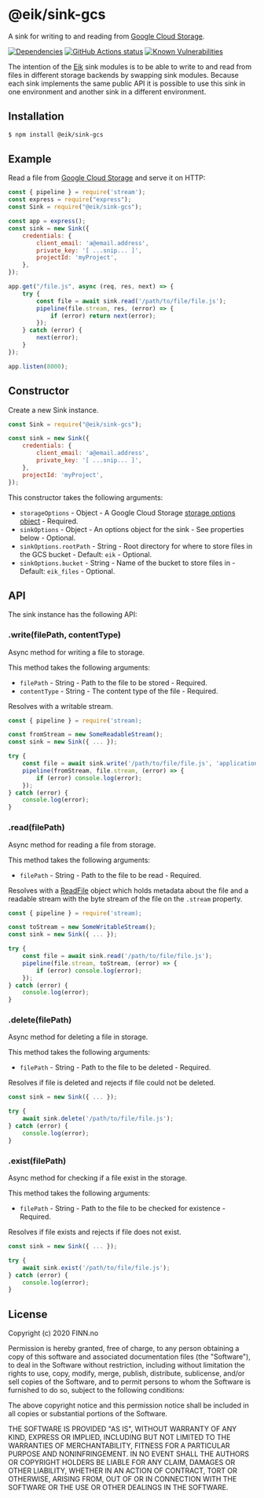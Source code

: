 # @eik/sink-gcs

A sink for writing to and reading from [Google Cloud Storage][gcs].

[![Dependencies](https://img.shields.io/david/eik-lib/sink-gcs.svg)](https://david-dm.org/eik-lib/sink-gcs)
[![GitHub Actions status](https://github.com/eik-lib/sink-gcs/workflows/Run%20Lint%20and%20Tests/badge.svg)](https://github.com/eik-lib/sink-gcs/actions?query=workflow%3A%22Run+Lint+and+Tests%22)
[![Known Vulnerabilities](https://snyk.io/test/github/eik-lib/sink-gcs/badge.svg?targetFile=package.json)](https://snyk.io/test/github/eik-lib/sink-gcs?targetFile=package.json)

The intention of the [Eik][eik] sink modules is to be able to write to and read from
files in different storage backends by swapping sink modules. Because each sink
implements the same public API it is possible to use this sink in one environment and
another sink in a different environment.

## Installation

```bash
$ npm install @eik/sink-gcs
```

## Example

Read a file from [Google Cloud Storage][gcs] and serve it on HTTP:

```js
const { pipeline } = require('stream');
const express = require("express");
const Sink = require("@eik/sink-gcs");

const app = express();
const sink = new Sink({
    credentials: {
        client_email: 'a@email.address',
        private_key: '[ ...snip... ]',
        projectId: 'myProject',
    },
});

app.get("/file.js", async (req, res, next) => {
    try {
        const file = await sink.read('/path/to/file/file.js');
        pipeline(file.stream, res, (error) => {
            if (error) return next(error);
        });
    } catch (error) {
        next(error);
    }
});

app.listen(8000);
```

## Constructor

Create a new Sink instance.

```js
const Sink = require("@eik/sink-gcs");

const sink = new Sink({
    credentials: {
        client_email: 'a@email.address',
        private_key: '[ ...snip... ]',
    },
    projectId: 'myProject',
});
```

This constructor takes the following arguments:

 * `storageOptions` - Object - A Google Cloud Storage [storage options object][gcs-storage-options] - Required.
 * `sinkOptions` - Object - An options object for the sink - See properties below - Optional.
 * `sinkOptions.rootPath` - String - Root directory for where to store files in the GCS bucket - Default: `eik` - Optional.
 * `sinkOptions.bucket` - String - Name of the bucket to store files in - Default: `eik_files` - Optional.

## API

The sink instance has the following API:

### .write(filePath, contentType)

Async method for writing a file to storage.

This method takes the following arguments:

* `filePath` - String - Path to the file to be stored - Required.
* `contentType` - String - The content type of the file - Required.

Resolves with a writable stream.

```js
const { pipeline } = require('stream);

const fromStream = new SomeReadableStream();
const sink = new Sink({ ... });

try {
    const file = await sink.write('/path/to/file/file.js', 'application/javascript');
    pipeline(fromStream, file.stream, (error) => {
        if (error) console.log(error);
    });
} catch (error) {
    console.log(error);
}
```

### .read(filePath)

Async method for reading a file from storage.

This method takes the following arguments:

* `filePath` - String - Path to the file to be read - Required.

Resolves with a [ReadFile][read-file] object which holds metadata about
the file and a readable stream with the byte stream of the file on the
`.stream` property.

```js
const { pipeline } = require('stream);

const toStream = new SomeWritableStream();
const sink = new Sink({ ... });

try {
    const file = await sink.read('/path/to/file/file.js');
    pipeline(file.stream, toStream, (error) => {
        if (error) console.log(error);
    });
} catch (error) {
    console.log(error);
}
```

### .delete(filePath)

Async method for deleting a file in storage.

This method takes the following arguments:

* `filePath` - String - Path to the file to be deleted - Required.

Resolves if file is deleted and rejects if file could not be deleted.

```js
const sink = new Sink({ ... });

try {
    await sink.delete('/path/to/file/file.js');
} catch (error) {
    console.log(error);
}
```

### .exist(filePath)

Async method for checking if a file exist in the storage.

This method takes the following arguments:

* `filePath` - String - Path to the file to be checked for existence - Required.

Resolves if file exists and rejects if file does not exist.

```js
const sink = new Sink({ ... });

try {
    await sink.exist('/path/to/file/file.js');
} catch (error) {
    console.log(error);
}
```

## License

Copyright (c) 2020 FINN.no

Permission is hereby granted, free of charge, to any person obtaining a copy
of this software and associated documentation files (the "Software"), to deal
in the Software without restriction, including without limitation the rights
to use, copy, modify, merge, publish, distribute, sublicense, and/or sell
copies of the Software, and to permit persons to whom the Software is
furnished to do so, subject to the following conditions:

The above copyright notice and this permission notice shall be included in all
copies or substantial portions of the Software.

THE SOFTWARE IS PROVIDED "AS IS", WITHOUT WARRANTY OF ANY KIND, EXPRESS OR
IMPLIED, INCLUDING BUT NOT LIMITED TO THE WARRANTIES OF MERCHANTABILITY,
FITNESS FOR A PARTICULAR PURPOSE AND NONINFRINGEMENT. IN NO EVENT SHALL THE
AUTHORS OR COPYRIGHT HOLDERS BE LIABLE FOR ANY CLAIM, DAMAGES OR OTHER
LIABILITY, WHETHER IN AN ACTION OF CONTRACT, TORT OR OTHERWISE, ARISING FROM,
OUT OF OR IN CONNECTION WITH THE SOFTWARE OR THE USE OR OTHER DEALINGS IN THE
SOFTWARE.

[eik]: https://github.com/eik-lib
[gcs-auth]: https://googlecloudplatform.github.io/google-cloud-node/#/docs/google-cloud/0.50.0/google-cloud
[gcs-storage-options]: https://googleapis.dev/nodejs/storage/latest/global.html#StorageOptions
[gcs]: https://cloud.google.com/storage/
[read-file]: https://github.com/eik-lib/common/blob/master/lib/classes/read-file.js
